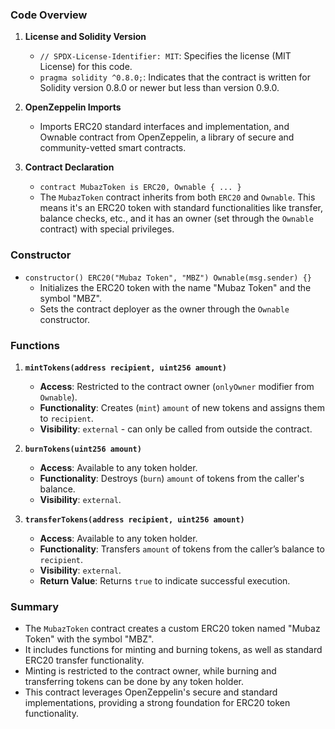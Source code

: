 ### Code Overview

1.  **License and Solidity Version**
    
    -   `// SPDX-License-Identifier: MIT`: Specifies the license (MIT License) for this code.
    -   `pragma solidity ^0.8.0;`: Indicates that the contract is written for Solidity version 0.8.0 or newer but less than version 0.9.0.
2.  **OpenZeppelin Imports**
    
    -   Imports ERC20 standard interfaces and implementation, and Ownable contract from OpenZeppelin, a library of secure and community-vetted smart contracts.
3.  **Contract Declaration**
    
    -   `contract MubazToken is ERC20, Ownable { ... }`
    -   The `MubazToken` contract inherits from both `ERC20` and `Ownable`. This means it's an ERC20 token with standard functionalities like transfer, balance checks, etc., and it has an owner (set through the `Ownable` contract) with special privileges.

### Constructor

-   `constructor() ERC20("Mubaz Token", "MBZ") Ownable(msg.sender) {}`
    -   Initializes the ERC20 token with the name "Mubaz Token" and the symbol "MBZ".
    -   Sets the contract deployer as the owner through the `Ownable` constructor.

### Functions

1.  **`mintTokens(address recipient, uint256 amount)`**
    
    -   **Access**: Restricted to the contract owner (`onlyOwner` modifier from `Ownable`).
    -   **Functionality**: Creates (`mint`) `amount` of new tokens and assigns them to `recipient`.
    -   **Visibility**: `external` - can only be called from outside the contract.
2.  **`burnTokens(uint256 amount)`**
    
    -   **Access**: Available to any token holder.
    -   **Functionality**: Destroys (`burn`) `amount` of tokens from the caller's balance.
    -   **Visibility**: `external`.
3.  **`transferTokens(address recipient, uint256 amount)`**
    
    -   **Access**: Available to any token holder.
    -   **Functionality**: Transfers `amount` of tokens from the caller’s balance to `recipient`.
    -   **Visibility**: `external`.
    -   **Return Value**: Returns `true` to indicate successful execution.

### Summary

-   The `MubazToken` contract creates a custom ERC20 token named "Mubaz Token" with the symbol "MBZ".
-   It includes functions for minting and burning tokens, as well as standard ERC20 transfer functionality.
-   Minting is restricted to the contract owner, while burning and transferring tokens can be done by any token holder.
-   This contract leverages OpenZeppelin's secure and standard implementations, providing a strong foundation for ERC20 token functionality.